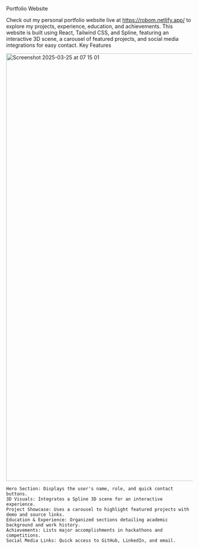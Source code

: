 
Portfolio Website 

Check out my personal portfolio website live at https://robom.netlify.app/ to explore my projects, experience, education, and achievements. This website is built using React, Tailwind CSS, and Spline, featuring an interactive 3D scene, a carousel of featured projects, and social media integrations for easy contact.
Key Features


<img width="1155" alt="Screenshot 2025-03-25 at 07 15 01" src="https://github.com/user-attachments/assets/37750ff5-7515-48ef-a79d-27f2ed030ecc" />

    Hero Section: Displays the user's name, role, and quick contact buttons.
    3D Visuals: Integrates a Spline 3D scene for an interactive experience.
    Project Showcase: Uses a carousel to highlight featured projects with demo and source links.
    Education & Experience: Organized sections detailing academic background and work history.
    Achievements: Lists major accomplishments in hackathons and competitions.
    Social Media Links: Quick access to GitHub, LinkedIn, and email.
